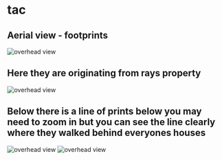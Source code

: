 # tac

## Aerial view - footprints 
![overhead view](/prints.png)


## Here they are originating from rays property
![overhead view](/prints2.png)



## Below there is a line of prints below you may need to zoom in but you can see the line clearly where they walked behind everyones houses
![overhead view](/prints3.png)
![overhead view](/prints3A.png)
